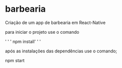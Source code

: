 # barbearia
Criação de um app de barbearia em React-Native 

para iniciar o projeto use o comando 

' ' ' npm install' ' ' 

após as instalações das dependências use o comando;

npm start

